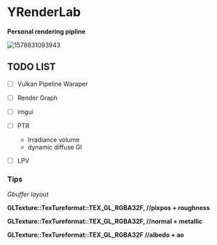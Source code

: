 # YRenderLab

**Personal rendering pipline**

![1578831093943](asset/1578831093943.png)

## TODO LIST

- [ ] Vulkan Pipeline Waraper
- [ ] Render Graph
- [ ] imgui
- [ ] PTR
  - Irradiance volume
  - dynamic diffuse GI
- [ ] LPV



### Tips

*Gbuffer layout*

**GLTexture::TexTureformat::TEX_GL_RGBA32F, //pixpos + roughness**

**GLTexture::TexTureformat::TEX_GL_RGBA32F, //normal + metallic**

**GLTexture::TexTureformat::TEX_GL_RGBA32F  //albedo + ao**



